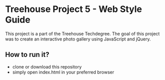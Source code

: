 # Treehouse Project 5 - Web Style Guide

This project is a part of the Treehouse Techdegree. The goal of this project was to create an interactive photo gallery using JavaScript and jQuery.

## How to run it?

- clone or download this repository
- simply open index.html in your preferred browser
